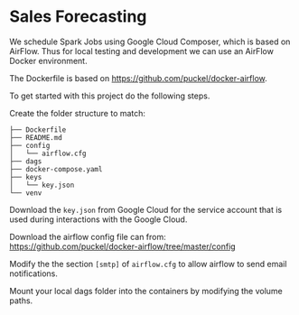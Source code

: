 # Sales Forecasting

We schedule Spark Jobs using Google Cloud Composer, which is based on AirFlow.
Thus for local testing and development we can use an AirFlow Docker environment.

The Dockerfile is based on https://github.com/puckel/docker-airflow.

To get started with this project do the following steps.

Create the folder structure to match:


    ├── Dockerfile
    ├── README.md
    ├── config
    │   └── airflow.cfg
    ├── dags
    ├── docker-compose.yaml
    ├── keys
    │   └── key.json
    └── venv


Download the `key.json` from Google Cloud for the service account that is used
during interactions with the Google Cloud.

Download the airflow config file can from:
https://github.com/puckel/docker-airflow/tree/master/config

Modify the the section `[smtp]` of `airflow.cfg` to allow airflow to send
email notifications.

Mount your local dags folder into the containers by modifying the volume paths.

